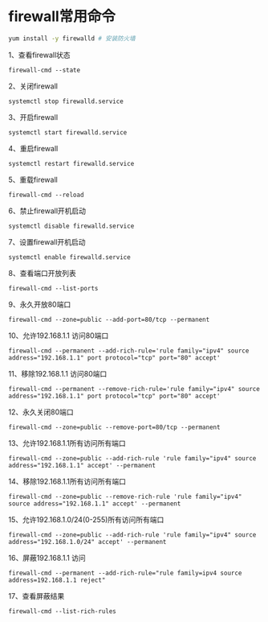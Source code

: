 # firewall常用命令
```sh
yum install -y firewalld # 安装防火墙
```
1、查看firewall状态
```code
firewall-cmd --state
```
2、关闭firewall
```code
systemctl stop firewalld.service
```
3、开启firewall
```code
systemctl start firewalld.service
```
4、重启firewall
```code
systemctl restart firewalld.service
```
5、重载firewall
```code
firewall-cmd --reload
```
6、禁止firewall开机启动
```code
systemctl disable firewalld.service
```
7、设置firewall开机启动
```code
systemctl enable firewalld.service
```
8、查看端口开放列表
```code
firewall-cmd --list-ports
```
9、永久开放80端口
```code
firewall-cmd --zone=public --add-port=80/tcp --permanent
```
10、允许192.168.1.1 访问80端口
```code
firewall-cmd --permanent --add-rich-rule='rule family="ipv4" source address="192.168.1.1" port protocol="tcp" port="80" accept'
```
11、移除192.168.1.1 访问80端口
```code
firewall-cmd --permanent --remove-rich-rule='rule family="ipv4" source address="192.168.1.1" port protocol="tcp" port="80" accept'
```
12、永久关闭80端口
```code
firewall-cmd --zone=public --remove-port=80/tcp --permanent
```
13、允许192.168.1.1所有访问所有端口
```code
firewall-cmd --zone=public --add-rich-rule 'rule family="ipv4" source address="192.168.1.1" accept' --permanent
```
14、移除192.168.1.1所有访问所有端口
```code
firewall-cmd --zone=public --remove-rich-rule 'rule family="ipv4" source address="192.168.1.1" accept' --permanent
```
15、允许192.168.1.0/24(0-255)所有访问所有端口
```code
firewall-cmd --zone=public --add-rich-rule 'rule family="ipv4" source address="192.168.1.0/24" accept' --permanent
```
16、屏蔽192.168.1.1 访问
```code
firewall-cmd --permanent --add-rich-rule="rule family=ipv4 source address=192.168.1.1 reject"
```
17、查看屏蔽结果
```code
firewall-cmd --list-rich-rules
```
